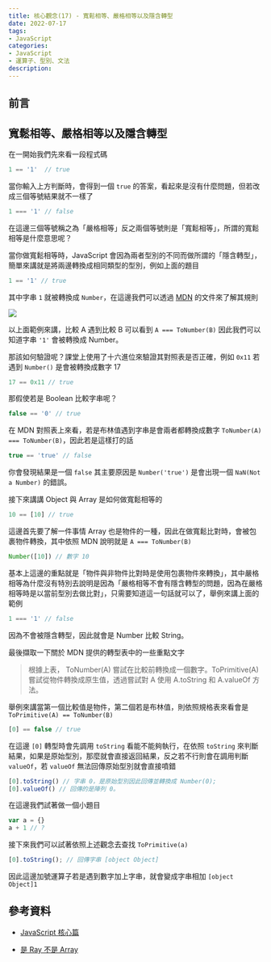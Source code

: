 ```yaml
---
title: 核心觀念(17) - 寬鬆相等、嚴格相等以及隱含轉型
date: 2022-07-17
tags:
- JavaScript
categories:
- JavaScript
- 運算子、型別、文法
description:
---
```


## 前言

## 寬鬆相等、嚴格相等以及隱含轉型
在一開始我們先來看一段程式碼

```javascript
1 == '1'  // true
```

當你輸入上方判斷時，會得到一個 `true` 的答案，看起來是沒有什麼問題，但若改成三個等號結果就不一樣了

```javascript
1 === '1' // false
```

在這邊三個等號稱之為「嚴格相等」反之兩個等號則是「寬鬆相等」，所謂的寬鬆相等是什麼意思呢？

當你做寬鬆相等時，JavaScript 會因為兩者型別的不同而做所謂的「隱含轉型」，簡單來講就是將兩邊轉換成相同類型的型別，例如上面的題目

```javascript
1 == '1' // true
```

其中字串 `1` 就被轉換成 `Number`，在這邊我們可以透過 [MDN](https://developer.mozilla.org/zh-TW/docs/Web/JavaScript/Equality_comparisons_and_sameness) 
的文件來了解其規則

![](https://i.imgur.com/keoaRe5.png)

以上面範例來講，比較 A 遇到比較 B 可以看到 `A === ToNumber(B)` 因此我們可以知道字串 `'1'` 會被轉換成 Number。

那該如何驗證呢？課堂上使用了十六進位來驗證其對照表是否正確，例如 `0x11` 若遇到 `Number()` 是會被轉換成數字 17

```javascript
17 == 0x11 // true
```

那假使若是 Boolean 比較字串呢？

```javascript
false == '0' // true
```

在 MDN 對照表上來看，若是布林值遇到字串是會兩者都轉換成數字 `ToNumber(A) === ToNumber(B)`，因此若是這樣打的話

```javascript
true == 'true' // false
```

你會發現結果是一個 `false` 其主要原因是 `Number('true')` 是會出現一個 `NaN(Not a Number)` 的錯誤。

接下來講講 Object 與 Array 是如何做寬鬆相等的

```javascript
10 == [10] // true
```

這邊首先要了解一件事情 Array 也是物件的一種，因此在做寬鬆比對時，會被包裹物件轉換，其中依照 MDN 說明就是 `A === ToNumber(B)`

```javascript
Number([10]) // 數字 10
```

基本上這邊的重點就是「物件與非物件比對時是使用包裹物件來轉換」，其中嚴格相等為什麼沒有特別去說明是因為「嚴格相等不會有隱含轉型的問題，因為在嚴格相等時是以當前型別去做比對」，只需要知道這一句話就可以了，舉例來講上面的範例

```javascript
1 === '1' // false
```

因為不會被隱含轉型，因此就會是 Number 比較 String。

最後擷取一下關於 MDN 提供的轉型表中的一些重點文字

> 根據上表， ToNumber(A) 嘗試在比較前轉換成一個數字。ToPrimitive(A) 嘗試從物件轉換成原生值，透過嘗試對 A 使用 A.toString 和 A.valueOf 方法。

舉例來講當第一個比較值是物件，第二個若是布林值，則依照規格表來看會是 `ToPrimitive(A) == ToNumber(B)`

```javascript
[0] == false // true
```

在這邊 `[0]` 轉型時會先調用 `toString` 看能不能夠執行，在依照 `toString` 來判斷結果，如果是原始型別，那麼就會直接返回結果，反之若不行則會在調用判斷 `valueOf`，若 `valueOf` 無法回傳原始型別就會直接噴錯

```javascript
[0].toString() // 字串 0，是原始型別因此回傳並轉換成 Number(0);
[0].valueOf() // 回傳的是陣列 0。
```

在這邊我們試著做一個小題目

```javascript
var a = {}
a + 1 // ?
```

接下來我們可以試著依照上述觀念去查找 `ToPrimitive(a)`

```javascript
[0].toString(); // 回傳字串 [object Object]
```

因此這邊加號運算子若是遇到數字加上字串，就會變成字串相加 `[object Object]1`




## 參考資料
- [JavaScript 核心篇](https://www.hexschool.com/courses/js-core.html)

- [是 Ray 不是 Array](https://israynotarray.com/javascript/20200628/4021116713/)
